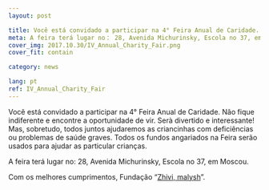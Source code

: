 ```yaml
---
layout: post

title: Você está convidado a participar na 4° Feira Anual de Caridade.
meta: A feira terá lugar no： 28, Avenida Michurinsky, Escola no 37, em Moscou.
cover_img: 2017.10.30/IV_Annual_Charity_Fair.png
cover_fit: contain

category: news

lang: pt
ref: IV_Annual_Charity_Fair
---
```


Você está convidado a participar na 4° Feira Anual de Caridade.
Não fique indiferente e encontre a oportunidade de vir.
Serà divertido e interessante!
Mas, sobretudo, todos juntos ajudaremos as criancinhas com deficiências ou problemas de saúde graves. 
Todos os fundos angariados na Feira  serão usados para ajudar as particular crianças.

A feira terá lugar no: 28, Avenida Michurinsky, Escola no 37, em Moscou.

Com os melhores cumprimentos, Fundação “<a href="https://fondzhivimalysh.ru/" target="_blank">Zhivi, malysh</a>”.
